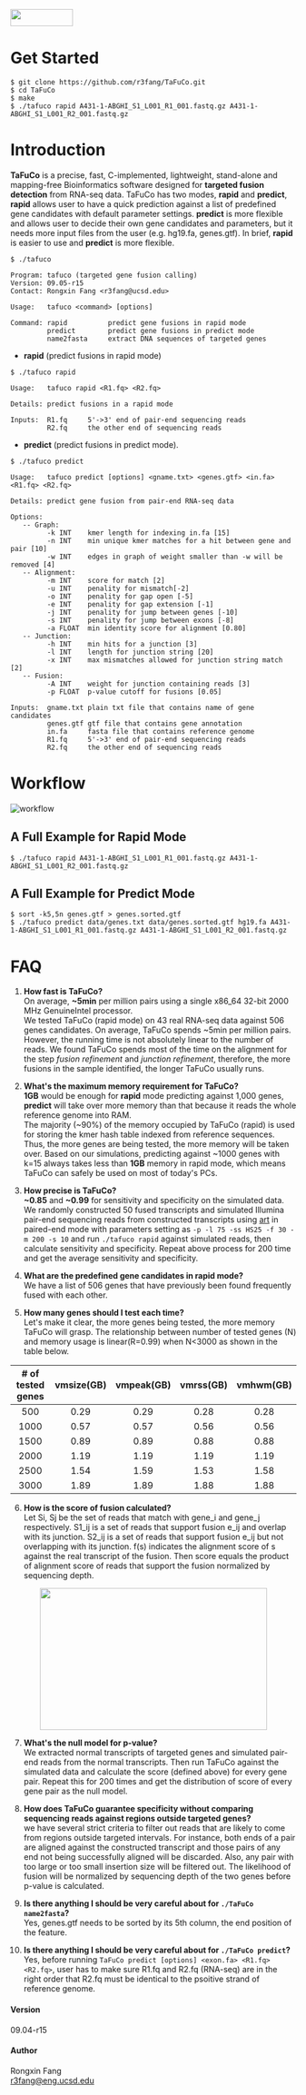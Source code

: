 [<img src="https://github.com/r3fang/TaFuCo/blob/master/img/sp5.jpg" width="110px" height="30px">](https://www.illumina.com/)

# Get Started     
```
$ git clone https://github.com/r3fang/TaFuCo.git
$ cd TaFuCo
$ make
$ ./tafuco rapid A431-1-ABGHI_S1_L001_R1_001.fastq.gz A431-1-ABGHI_S1_L001_R2_001.fastq.gz
```

# Introduction

**TaFuCo** is a precise, fast, C-implemented, lightweight, stand-alone and mapping-free Bioinformatics software designed for **targeted fusion detection** from RNA-seq data. TaFuCo has two modes, **rapid** and **predict**, **rapid** allows user to have a quick prediction against a list of predefined gene candidates with default parameter settings. **predict** is more flexible and allows user to decide their own gene candidates and parameters, but it needs more input files from the user (e.g. hg19.fa, genes.gtf). In brief, **rapid** is easier to use and **predict** is more flexible.

```
$ ./tafuco 

Program: tafuco (targeted gene fusion calling)
Version: 09.05-r15
Contact: Rongxin Fang <r3fang@ucsd.edu>

Usage:   tafuco <command> [options]

Command: rapid          predict gene fusions in rapid mode
         predict        predict gene fusions in predict mode
         name2fasta     extract DNA sequences of targeted genes
```

- **rapid** (predict fusions in rapid mode)

```
$ ./tafuco rapid

Usage:   tafuco rapid <R1.fq> <R2.fq>

Details: predict fusions in a rapid mode

Inputs:  R1.fq     5'->3' end of pair-end sequencing reads
         R2.fq     the other end of sequencing reads
```

- **predict** (predict fusions in predict mode).

```
$ ./tafuco predict

Usage:   tafuco predict [options] <gname.txt> <genes.gtf> <in.fa> <R1.fq> <R2.fq>

Details: predict gene fusion from pair-end RNA-seq data

Options:
   -- Graph:
         -k INT    kmer length for indexing in.fa [15]
         -n INT    min unique kmer matches for a hit between gene and pair [10]
         -w INT    edges in graph of weight smaller than -w will be removed [4]
   -- Alignment:
         -m INT    score for match [2]
         -u INT    penality for mismatch[-2]
         -o INT    penality for gap open [-5]
         -e INT    penality for gap extension [-1]
         -j INT    penality for jump between genes [-10]
         -s INT    penality for jump between exons [-8]
         -a FLOAT  min identity score for alignment [0.80]
   -- Junction:
         -h INT    min hits for a junction [3]
         -l INT    length for junction string [20]
         -x INT    max mismatches allowed for junction string match [2]
   -- Fusion:
         -A INT    weight for junction containing reads [3]
         -p FLOAT  p-value cutoff for fusions [0.05]

Inputs:  gname.txt plain txt file that contains name of gene candidates
         genes.gtf gtf file that contains gene annotation
         in.fa     fasta file that contains reference genome
         R1.fq     5'->3' end of pair-end sequencing reads
         R2.fq     the other end of sequencing reads
```
# Workflow

![workflow](https://github.com/r3fang/TaFuCo/blob/master/img/workflow.jpg)

## A Full Example for Rapid Mode
```
$ ./tafuco rapid A431-1-ABGHI_S1_L001_R1_001.fastq.gz A431-1-ABGHI_S1_L001_R2_001.fastq.gz
```
## A Full Example for Predict Mode
```
$ sort -k5,5n genes.gtf > genes.sorted.gtf
$ ./tafuco predict data/genes.txt data/genes.sorted.gtf hg19.fa A431-1-ABGHI_S1_L001_R1_001.fastq.gz A431-1-ABGHI_S1_L001_R2_001.fastq.gz
```

# FAQ

 1. **How fast is TaFuCo?**     
 On average, **~5min** per million pairs using a single x86_64 32-bit 2000 MHz GenuineIntel processor.   
 We tested TaFuCo (rapid mode) on 43 real RNA-seq data against 506 genes candidates. On average, TaFuCo spends ~5min per million pairs. However, the running time is not absolutely linear to the number of reads. We found TaFuCo spends most of the time on the alignment for the step *fusion refinement* and *junction refinement*, therefore, the more fusions in the sample identified, the longer TaFuCo usually runs.

 2. **What's the maximum memory requirement for TaFuCo?**   
 **1GB** would be enough for **rapid** mode predicting against 1,000 genes, **predict** will take over more memory than that because it reads the whole reference genome into RAM.     
 The majority (~90%) of the memory occupied by TaFuCo (rapid) is used for storing the kmer hash table indexed from reference sequences. Thus, the more genes are being tested, the more memory will be taken over. Based on our simulations, predicting against ~1000 genes with k=15 always takes less than **1GB** memory in rapid mode, which means TaFuCo can safely be used on most of today's PCs.  

 3. **How precise is TaFuCo?**  
 **~0.85** and **~0.99** for sensitivity and specificity on the simulated data.     
 We randomly constructed 50 fused transcripts and simulated Illumina pair-end sequencing reads from constructed transcripts using [art](http://www.niehs.nih.gov/research/resources/software/biostatistics/art/) in paired-end mode with parameters setting as `-p -l 75 -ss HS25 -f 30 -m 200 -s 10` and run ```./tafuco rapid``` against simulated reads, then calculate sensitivity and specificity. Repeat above process for 200 time and get the average sensitivity and specificity.

 4. **What are the predefined gene candidates in rapid mode?**  
 We have a list of 506 genes that have previously been found frequently fused with each other.   
  
 5. **How many genes should I test each time?**  
 Let's make it clear, the more genes being tested, the more memory TaFuCo will grasp. The relationship between number of tested genes (N) and memory usage is linear(R=0.99) when N<3000 as shown in the table below.
 
 | # of tested genes  | vmsize(GB) | vmpeak(GB) | vmrss(GB) | vmhwm(GB) |   
 |:------------------:|:-------------:|:-----:|:------:|:-------:|
 | 500  | 0.29	| 0.29	|0.28	| 0.28 |
 | 1000 | 0.57	| 0.57	|0.56	| 0.56 |
 | 1500 | 0.89	| 0.89	|0.88	| 0.88 |
 | 2000 | 1.19	| 1.19	|1.19	| 1.19 |
 | 2500 | 1.54	| 1.59	|1.53	| 1.58 |
 | 3000 | 1.89	| 1.89	|1.88	| 1.88 |
 
 6. **How is the score of fusion calculated?**   
 Let Si, Sj be the set of reads that match with gene_i and gene_j respectively. S1_ij is a set of reads that support fusion e_ij and overlap with its junction. S2_ij is a set of reads that support fusion e_ij but not overlapping with its junction. f(s) indicates the alignment score of s against the real transcript of the fusion. Then score equals the product of alignment score of reads that support the fusion normalized by sequencing depth.
<p align="center">
  <img src="https://github.com/r3fang/TaFuCo/blob/master/img/likelihood.jpg" width="400px" height="250px">
</p>
 
 7. **What's the null model for p-value?**   
 We extracted normal transcripts of targeted genes and simulated pair-end reads from the normal transcripts. Then run TaFuCo against the simulated data and calculate the score (defined above) for every gene pair. Repeat this for 200 times and get the distribution of score of every gene pair as the null model. 

 8. **How does TaFuCo guarantee specificity without comparing sequencing reads against regions outside targeted genes?**   
 we have several strict criteria to filter out reads that are likely to come from regions outside targeted intervals. For instance, both ends of a pair are aligned against the constructed transcript and those pairs of any end not being successfully aligned will be discarded. Also, any pair with too large or too small insertion size will be filtered out. The likelihood of fusion will be normalized by sequencing depth of the two genes before p-value is calculated.

 9.  **Is there anything I should be very careful about for `./TaFuCo name2fasta`?**    
 Yes, genes.gtf needs to be sorted by its 5th column, the end position of the feature.

 10. **Is there anything I should be very careful about for `./TaFuCo predict`?**  
 Yes, before running `TaFuCo predict [options] <exon.fa> <R1.fq> <R2.fq>`, user has to make sure R1.fq and R2.fq (RNA-seq) are in the right order that R2.fq must be identical to the psoitive strand of reference genome.         

#### Version     
09.04-r15

#### Author     
Rongxin Fang    
r3fang@eng.ucsd.edu

